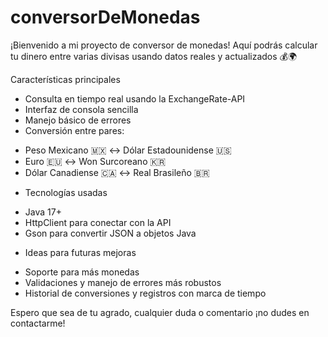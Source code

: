 # conversorDeMonedas
¡Bienvenido a mi proyecto de conversor de monedas!  Aquí podrás calcular tu dinero entre varias divisas usando datos reales y actualizados 💰🌍

Características principales
* Consulta en tiempo real usando la ExchangeRate-API
* Interfaz de consola sencilla 
* Manejo básico de errores
* Conversión entre pares:
- Peso Mexicano 🇲🇽 ↔ Dólar Estadounidense 🇺🇸
- Euro 🇪🇺 ↔ Won Surcoreano 🇰🇷
- Dólar Canadiense 🇨🇦 ↔ Real Brasileño 🇧🇷

* Tecnologías usadas
- Java 17+ 
- HttpClient para conectar con la API 
- Gson para convertir JSON a objetos Java 

* Ideas para futuras mejoras
- Soporte para más monedas
- Validaciones y manejo de errores más robustos
- Historial de conversiones y registros con marca de tiempo

Espero que sea de tu agrado, cualquier duda o comentario ¡no dudes en contactarme!
